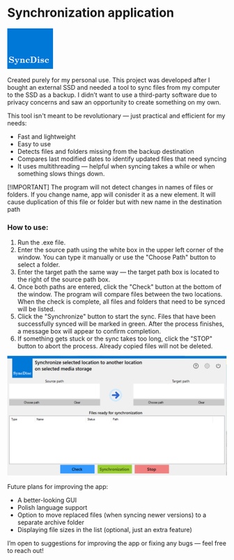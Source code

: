 # Synchronization application

![Logo of an app. It is a dark blue rectangle with white text 'SyncDisc' on the bottom. The text is in Century Schoolbook font with bold formatting.](/Synchronizacja/Resources/Logo.png)

Created purely for my personal use. This project was developed after I bought an external SSD and needed a tool to sync files from my computer to the SSD as a backup. I didn’t want to use a third-party software due to privacy concerns and saw an opportunity to create something on my own.

This tool isn't meant to be revolutionary — just practical and efficient for my needs:
- Fast and lightweight
- Easy to use
- Detects files and folders missing from the backup destination
- Compares last modified dates to identify updated files that need syncing
- It uses multithreading — helpful when syncing takes a while or when something slows things down.

[!IMPORTANT]
The program will not detect changes in names of files or folders. If you change name, app will conisder it as a new element. It will cause duplication of this file or folder but with new name in the destination path

### How to use:
1. Run the .exe file.
2. Enter the source path using the white box in the upper left corner of the window. You can type it manually or use the "Choose Path" button to select a folder.
3. Enter the target path the same way — the target path box is located to the right of the source path box.
4. Once both paths are entered, click the "Check" button at the bottom of the window. The program will compare files between the two locations. When the check is complete, all files and folders that need to be synced will be listed.
5. Click the "Synchronize" button to start the sync. Files that have been successfully synced will be marked in green. After the process finishes, a message box will appear to confirm completion.
6. If something gets stuck or the sync takes too long, click the "STOP" button to abort the process. Already copied files will not be deleted.

![Screenshot of the graphical interface of the app. On the top of the window, there is a logo and a short title describing the app. Below the desciption, there are two white boxes for source and target paths. Main colors are white and blue with eye-catching blue, green and red buttons on the bottom. In the middle there is a white box used for listing files ready for synchronization.](/Synchronizacja/Resources/Main.png)

Future plans for improving the app:
- A better-looking GUI
- Polish language support
- Option to move replaced files (when syncing newer versions) to a separate archive folder
- Displaying file sizes in the list (optional, just an extra feature)

I’m open to suggestions for improving the app or fixing any bugs — feel free to reach out!
